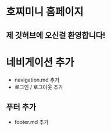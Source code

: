 # 호찌미니 홈페이지

## 제 깃허브에 오신걸 환영합니다!

# 네비게이션 추가
- navigation.md 추가
- 로그인 / 로그아웃 추가

## 푸터 추가
- footer.md 추가


